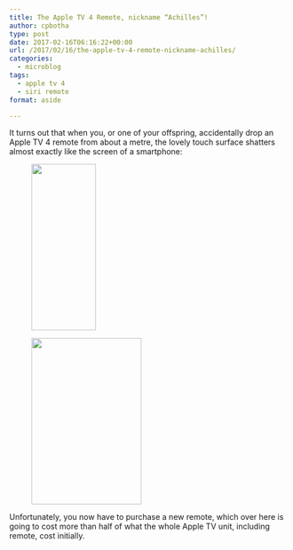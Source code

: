 ```yaml
---
title: The Apple TV 4 Remote, nickname “Achilles”!
author: cpbotha
type: post
date: 2017-02-16T06:16:22+00:00
url: /2017/02/16/the-apple-tv-4-remote-nickname-achilles/
categories:
  - microblog
tags:
  - apple tv 4
  - siri remote
format: aside

---
```

It turns out that when you, or one of your offspring, accidentally drop an Apple TV 4 remote from about a metre, the lovely touch surface shatters almost exactly like the screen of a smartphone:

<div data-carousel-extra='{"blog_id":1,"permalink":"https:\/\/cpbotha.net\/2017\/02\/16\/the-apple-tv-4-remote-nickname-achilles\/"}' id='gallery-6' class='gallery galleryid-2820 gallery-columns-2 gallery-size-medium'>
  <figure class='gallery-item'> 
  
  <div class='gallery-icon portrait'>
    <a href='https://cpbotha.net/wp-content/uploads/2017/02/apple_tv_4_remote_shattered1.jpg' title="" data-rl_title="" class="rl-gallery-link" data-rl_caption="" data-rel="lightbox-gallery-6"><img width="116" height="300" src="https://cpbotha.net/wp-content/uploads/2017/02/apple_tv_4_remote_shattered1-116x300.jpg" class="attachment-medium size-medium" alt="" srcset="https://cpbotha.net/wp-content/uploads/2017/02/apple_tv_4_remote_shattered1-116x300.jpg 116w, https://cpbotha.net/wp-content/uploads/2017/02/apple_tv_4_remote_shattered1-768x1981.jpg 768w, https://cpbotha.net/wp-content/uploads/2017/02/apple_tv_4_remote_shattered1-397x1024.jpg 397w, https://cpbotha.net/wp-content/uploads/2017/02/apple_tv_4_remote_shattered1-1200x3095.jpg 1200w" sizes="(max-width: 116px) 85vw, 116px" data-attachment-id="2822" data-permalink="https://cpbotha.net/2017/02/16/the-apple-tv-4-remote-nickname-achilles/apple_tv_4_remote_shattered1/" data-orig-file="https://cpbotha.net/wp-content/uploads/2017/02/apple_tv_4_remote_shattered1.jpg" data-orig-size="1771,4568" data-comments-opened="1" data-image-meta="{&quot;aperture&quot;:&quot;0&quot;,&quot;credit&quot;:&quot;&quot;,&quot;camera&quot;:&quot;&quot;,&quot;caption&quot;:&quot;&quot;,&quot;created_timestamp&quot;:&quot;0&quot;,&quot;copyright&quot;:&quot;&quot;,&quot;focal_length&quot;:&quot;0&quot;,&quot;iso&quot;:&quot;0&quot;,&quot;shutter_speed&quot;:&quot;0&quot;,&quot;title&quot;:&quot;&quot;,&quot;orientation&quot;:&quot;0&quot;}" data-image-title="apple_tv_4_remote_shattered1" data-image-description="" data-medium-file="https://cpbotha.net/wp-content/uploads/2017/02/apple_tv_4_remote_shattered1-116x300.jpg" data-large-file="https://cpbotha.net/wp-content/uploads/2017/02/apple_tv_4_remote_shattered1-397x1024.jpg" /></a>
  </div></figure><figure class='gallery-item'> 
  
  <div class='gallery-icon portrait'>
    <a href='https://cpbotha.net/wp-content/uploads/2017/02/apple_tv_4_remote_shattered2.jpg' title="" data-rl_title="" class="rl-gallery-link" data-rl_caption="" data-rel="lightbox-gallery-6"><img width="198" height="300" src="https://cpbotha.net/wp-content/uploads/2017/02/apple_tv_4_remote_shattered2-198x300.jpg" class="attachment-medium size-medium" alt="" srcset="https://cpbotha.net/wp-content/uploads/2017/02/apple_tv_4_remote_shattered2-198x300.jpg 198w, https://cpbotha.net/wp-content/uploads/2017/02/apple_tv_4_remote_shattered2-768x1161.jpg 768w, https://cpbotha.net/wp-content/uploads/2017/02/apple_tv_4_remote_shattered2-677x1024.jpg 677w, https://cpbotha.net/wp-content/uploads/2017/02/apple_tv_4_remote_shattered2-1200x1814.jpg 1200w" sizes="(max-width: 198px) 85vw, 198px" data-attachment-id="2821" data-permalink="https://cpbotha.net/2017/02/16/the-apple-tv-4-remote-nickname-achilles/apple_tv_4_remote_shattered2/" data-orig-file="https://cpbotha.net/wp-content/uploads/2017/02/apple_tv_4_remote_shattered2.jpg" data-orig-size="2844,4299" data-comments-opened="1" data-image-meta="{&quot;aperture&quot;:&quot;0&quot;,&quot;credit&quot;:&quot;&quot;,&quot;camera&quot;:&quot;&quot;,&quot;caption&quot;:&quot;&quot;,&quot;created_timestamp&quot;:&quot;0&quot;,&quot;copyright&quot;:&quot;&quot;,&quot;focal_length&quot;:&quot;0&quot;,&quot;iso&quot;:&quot;0&quot;,&quot;shutter_speed&quot;:&quot;0&quot;,&quot;title&quot;:&quot;&quot;,&quot;orientation&quot;:&quot;0&quot;}" data-image-title="apple_tv_4_remote_shattered2" data-image-description="" data-medium-file="https://cpbotha.net/wp-content/uploads/2017/02/apple_tv_4_remote_shattered2-198x300.jpg" data-large-file="https://cpbotha.net/wp-content/uploads/2017/02/apple_tv_4_remote_shattered2-677x1024.jpg" /></a>
  </div></figure>
</div>

Unfortunately, you now have to purchase a new remote, which over here is going to cost more than half of what the whole Apple TV unit, including remote, cost initially.